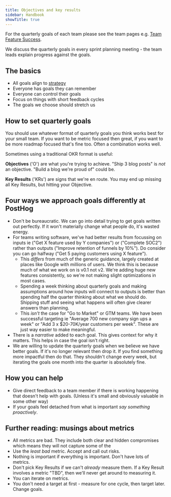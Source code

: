 ```yaml
---
title: Objectives and key results
sidebar: Handbook
showTitle: true
---
```


For the quarterly goals of each team please see the team pages e.g. [Team Feature Success](/handbook/small-teams/feature-success).

We discuss the quarterly goals in every sprint planning meeting - the team leads explain progress against the goals.

## The basics

* All goals align to [strategy](overview)
* Everyone has goals they can remember
* Everyone can control their goals
* Focus on things with short feedback cycles
* The goals we choose should stretch us

## How to set quarterly goals

You should use whatever format of quarterly goals you think works best for your small team. If you want to be metric focused then great, if you want to be more roadmap focused that's fine too. Often a combination works well.

Sometimes using a traditional OKR format is useful:

**Objectives** ('O') are what you're trying to achieve. "Ship 3 blog posts" is _not_ an objective. "Build a blog we're proud of" could be.

**Key Results** ('KRs') are signs that we're en route. You may end up missing all Key Results, but hitting your Objective.

## Four ways we approach goals differently at PostHog

* Don't be bureaucratic. We can go into detail trying to get goals written out perfectly. If it won't materially change what people do, it's wasted energy.
* For teams writing software, we've had better results from focussing on inputs ie ("Get X feature used by Y companies") or ("Complete SOC2") rather than outputs ("Improve retention of funnels by 10%"). Do consider you can go halfway ("Get 5 paying customers using X feature").
  * This _differs_ from much of the generic guidance, largely created at places like Google with millions of users. We think this is because much of what we work on is v0.1 not v2. We're adding huge new features consistently, so we're not making slight optimizations in most cases.
  * Spending a week thinking about quarterly goals and making assumptions around how inputs will connect to outputs is better than spending half the quarter thinking about what we should do. Shipping stuff and seeing what happens will often give clearer answers than planning.
  * This _isn't_ the case for "Go to Market" or GTM teams. We have been successful targeting ie "Average 700 new company sign ups a week" or "Add 3 x $20-70K/year customers per week". These are just way easier to make meaningful.
* There is a _narrative_ added to each goal. This gives context for why it matters. This helps in case the goal isn't right.
* We are willing to update the quarterly goals when we believe we have better goals. If it's no longer relevant then drop it. If you find something more impactful then do that. They shouldn't change every week, but iterating the goals one month into the quarter is absolutely fine.

## How you can help

* Give direct feedback to a team member if there is working happening that doesn't help with goals. (Unless it's small and obviously valuable in some other way)
* If your goals feel detached from what is important _say something proactively_.

## Further reading: musings about metrics

* All metrics are bad. They include both clear and hidden compromises which means they will not capture some of the 
* Use the _least bad_ metric. Accept and call out risks.
* Nothing is important if everything is important. Don't have lots of metrics.
* Don't pick Key Results if we can't _already_ measure them. If a Key Result involves a metric "TBD", then we'll never get around to measuring it.
* You can iterate on metrics.
* You don't need a target at first - measure for one cycle, then target later. Change goals.
